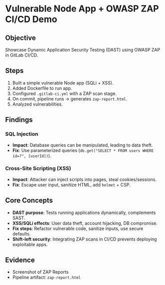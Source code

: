 # Vulnerable Node App + OWASP ZAP CI/CD Demo

## Objective
Showcase Dynamic Application Security Testing (DAST) using OWASP ZAP in GitLab CI/CD.

## Steps
1. Built a simple vulnerable Node app (SQLi + XSS).
2. Added Dockerfile to run app.
3. Configured `.gitlab-ci.yml` with a ZAP scan stage.
4. On commit, pipeline runs → generates `zap-report.html`.
5. Analyzed vulnerabilities.

## Findings

### SQL Injection
- **Impact**: Database queries can be manipulated, leading to data theft.
- **Fix**: Use parameterized queries (`db.get("SELECT * FROM users WHERE id=?", [userId])`).

### Cross-Site Scripting (XSS)
- **Impact**: Attacker can inject scripts into pages, steal cookies/sessions.
- **Fix**: Escape user input, sanitize HTML, add `helmet` + CSP.

## Core Concepts
- **DAST purpose**: Tests running applications dynamically, complements SAST.
- **XSS/SQLi effects**: User data theft, account hijacking, DB compromise.
- **Fix steps**: Refactor vulnerable code, sanitize inputs, use secure defaults.
- **Shift-left security**: Integrating ZAP scans in CI/CD prevents deploying exploitable apps.

## Evidence
- Screenshot of ZAP Reports
- Pipeline artifact: `zap-report.html`

